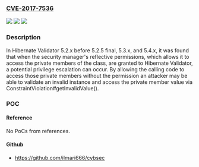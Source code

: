 ### [CVE-2017-7536](https://cve.mitre.org/cgi-bin/cvename.cgi?name=CVE-2017-7536)
![](https://img.shields.io/static/v1?label=Product&message=hibernate-validator&color=blue)
![](https://img.shields.io/static/v1?label=Version&message=n%2Fa&color=blue)
![](https://img.shields.io/static/v1?label=Vulnerability&message=CWE-592&color=brighgreen)

### Description

In Hibernate Validator 5.2.x before 5.2.5 final, 5.3.x, and 5.4.x, it was found that when the security manager's reflective permissions, which allows it to access the private members of the class, are granted to Hibernate Validator, a potential privilege escalation can occur. By allowing the calling code to access those private members without the permission an attacker may be able to validate an invalid instance and access the private member value via ConstraintViolation#getInvalidValue().

### POC

#### Reference
No PoCs from references.

#### Github
- https://github.com/ilmari666/cybsec

